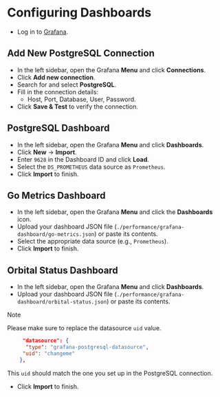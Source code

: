 # Configuring Dashboards

* Log in to [Grafana](http://127.0.0.1:3000).

## Add New PostgreSQL Connection

* In the left sidebar, open the Grafana **Menu** and click **Connections**.
* Click **Add new connection**.
* Search for and select **PostgreSQL**.
* Fill in the connection details:
  * Host, Port, Database, User, Password.
* Click **Save & Test** to verify the connection.

## PostgreSQL Dashboard

* In the left sidebar, open the Grafana **Menu** and click **Dashboards**.
* Click **New** -> **Import**.
* Enter `9628` in the Dashboard ID and click **Load**.
* Select the `DS_PROMETHEUS` data source as `Prometheus`.
* Click **Import** to finish.

## Go Metrics Dashboard

* In the left sidebar, open the Grafana **Menu** and click the **Dashboards** icon.
* Upload your dashboard JSON file (`./performance/grafana-dashboard/go-metrics.json`)
  or paste its contents.
* Select the appropriate data source (e.g., `Prometheus`).
* Click **Import** to finish.

## Orbital Status Dashboard

* In the left sidebar, open the Grafana **Menu** and click **Dashboards**.
* Upload your dashboard JSON file (`./performance/grafana-dashboard/orbital-status.json`)
  or paste its contents.

> [!NOTE]
> Please make sure to replace the datasource `uid` value.
>
> ```json
>      "datasource": {
>       "type": "grafana-postgresql-datasource",
>      "uid": "changeme"
>     },
>```
>
> This `uid` should match the one you set up in the PostgreSQL connection.

* Click **Import** to finish.
